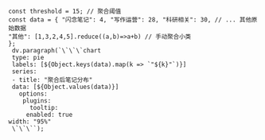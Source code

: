 


```dataviewjs                                                                                                           
const threshold = 15; // 聚合阈值 
const data = { "闪念笔记": 4, "写作运营": 28, "科研相关": 30, // ... 其他原始数据 
"其他": [1,3,2,4,5].reduce((a,b)=>a+b) // 手动聚合小类 
};
 dv.paragraph(`\`\`\`chart   
 type: pie   
 labels: [${Object.keys(data).map(k => `"${k}"`)}]   
 series:   
 - title: "聚合后笔记分布" 
 data: [${Object.values(data)}]   
   options:   
    plugins:   
  	  tooltip:   
  	 enabled: true  
width: "95%"  
 \`\`\``);  
```
